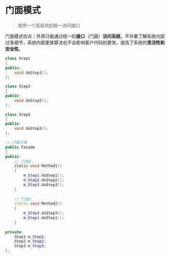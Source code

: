 # 门面模式
> 提供一个高层次的统一访问接口

门面模式优点：外界只能通过统一的**接口**（门面）**访问系统**，不许要了解系统内部过多细节，系统内部更换算法也不会影响客户代码的更改，提高了系统的**灵活性和安全性**。

```C++
class Step1
{
public:
    void doStep1();
};

class Step2
{
public:
    void doStep2();
};

class Step3
{
public:
    void doStep3();
};

// 门面对象
public Facade
{
public:
    // 门面1
    static void Method1()
    {
        m_Step1.doStep1();
        m_Step2.doStep2();
        m_Step3.doStep3();
    }
    
    // 门面2
    static void Method2()
    {
        m_Step3.doStep3();
        m_Step1.doStep1();
    }
    
private:
    Step1 m_Step1;
    Step2 m_Step2;
    Step3 m_Step3;
};
```
